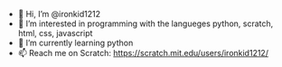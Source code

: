 - 👋 Hi, I’m @ironkid1212
- 👀 I’m interested in programming with the langueges python, scratch, html, css, javascript
- 🌱 I’m currently learning python
- 📫 Reach me on Scratch: https://scratch.mit.edu/users/ironkid1212/

<!---
ironkid1212/ironkid1212 is a ✨ special ✨ repository because its `README.md` (this file) appears on your GitHub profile.
You can click the Preview link to take a look at your changes.
--->
